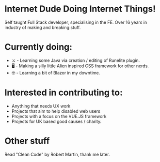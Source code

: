 # Internet Dude Doing Internet Things!
Self taught Full Stack developer, specialising in the FE.  Over 16 years in industry of making and breaking stuff. 

# Currently doing:
-  ⚔️  - Learning some Java via creation / editing of Runelite plugin.
-  🖥️  - Making a silly little Alien inspired CSS framework for other nerds.
-  🤓  - Learning a bit of Blazor in my downtime.


# Interested in contributing to:
 -  Anything that needs UX work
 -  Projects that aim to help disabled web users
 -  Projects with a focus on the VUE.JS framework
 -  Projects for UK based good causes / charity.


# Other stuff
Read "Clean Code" by Robert Martin, thank me later.
